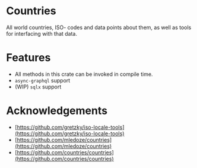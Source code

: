 # Countries
All world countries, ISO- codes and data points about them, as well as tools for interfacing with that data.

# Features
- All methods in this crate can be invoked in compile time.
- `async-graphql` support
- (WIP) `sqlx` support

# Acknowledgements
- [https://github.com/gretzky/iso-locale-tools](https://github.com/gretzky/iso-locale-tools)
- [https://github.com/mledoze/countries](https://github.com/mledoze/countries)
- [https://github.com/countries/countries](https://github.com/countries/countries)
